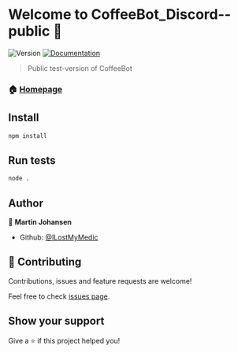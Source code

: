 # Welcome to CoffeeBot_Discord--public 👋
![Version](https://img.shields.io/badge/version-1.0.0-blue.svg?cacheSeconds=2592000)
[![Documentation](https://img.shields.io/badge/documentation-yes-brightgreen.svg)](https://coffeebot.tv/docs)

> Public test-version of CoffeeBot
### 🏠 [Homepage](https://coffeebot.tv)

## Install

```sh
npm install
```

## Run tests

```sh
node .
```

## Author

👤 **Martin Johansen**
* Github: [@ILostMyMedic](https://github.com/ILostMyMedic)

## 🤝 Contributing

Contributions, issues and feature requests are welcome!

Feel free to check [issues page](https://github.com/coffeebottv/CoffeeBot_Discord--public/issues). 

## Show your support

Give a ⭐️ if this project helped you!

